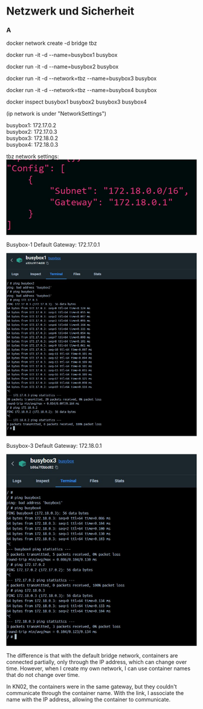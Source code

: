 # Netzwerk und Sicherheit

### A

docker network create -d bridge tbz

docker run -it -d --name=busybox1 busybox

docker run -it -d --name=busybox2 busybox

docker run -it -d --network=tbz --name=busybox3 busybox

docker run -it -d --network=tbz --name=busybox4 busybox

docker inspect busybox1 busybox2 busybox3 busybox4

(ip network is under "NetworkSettings")

busybox1: 172.17.0.2 <br>
busybox2: 172.17.0.3 <br>
busybox3: 172.18.0.2 <br>
busybox4: 172.18.0.3 <br>

tbz network settings:
![image](tbz-network.jpg)

Busybox-1 Default Gateway: 172.17.0.1

![image](busybox1.jpg)

Busybox-3 Default Gateway: 172.18.0.1

![image](busybox3.jpg)

The difference is that with the default bridge network, containers are connected partially, only through the IP address, which can change over time. However, when I create my own network, I can use container names that do not change over time.

In KN02, the containers were in the same gateway, but they couldn't communicate through the container name. With the link, I associate the name with the IP address, allowing the container to communicate.

